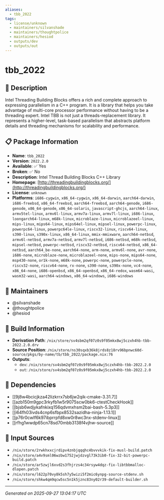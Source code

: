 ```yaml
---
aliases:
  - tbb_2022
tags:
  - license/unknown
  - maintainers/silvanshade
  - maintainers/thoughtpolice
  - maintainers/hesiod
  - outputs/dev
  - outputs/out
---
```


# tbb_2022

## 📝 Description

Intel Threading Building Blocks offers a rich and complete approach to
expressing parallelism in a C++ program. It is a library that helps you
take advantage of multi-core processor performance without having to be a
threading expert. Intel TBB is not just a threads-replacement library. It
represents a higher-level, task-based parallelism that abstracts platform
details and threading mechanisms for scalability and performance.


## 📋 Package Information

- **Name**: `tbb_2022`
- **Version**: `2022.2.0`
- **Available**: ✅ Yes
- **Broken**: ✅ No
- **Description**: Intel Thread Building Blocks C++ Library
- **Homepage**: [http://threadingbuildingblocks.org/](http://threadingbuildingblocks.org/)
- **License**: `unknown`
- **Platforms**: `i686-cygwin`, `x86_64-cygwin`, `x86_64-darwin`, `aarch64-darwin`, `i686-freebsd`, `x86_64-freebsd`, `aarch64-freebsd`, `aarch64-genode`, `i686-genode`, `x86_64-genode`, `x86_64-solaris`, `javascript-ghcjs`, `aarch64-linux`, `armv5tel-linux`, `armv6l-linux`, `armv7a-linux`, `armv7l-linux`, `i686-linux`, `loongarch64-linux`, `m68k-linux`, `microblaze-linux`, `microblazeel-linux`, `mips-linux`, `mips64-linux`, `mips64el-linux`, `mipsel-linux`, `powerpc-linux`, `powerpc64-linux`, `powerpc64le-linux`, `riscv32-linux`, `riscv64-linux`, `s390-linux`, `s390x-linux`, `x86_64-linux`, `mmix-mmixware`, `aarch64-netbsd`, `armv6l-netbsd`, `armv7a-netbsd`, `armv7l-netbsd`, `i686-netbsd`, `m68k-netbsd`, `mipsel-netbsd`, `powerpc-netbsd`, `riscv32-netbsd`, `riscv64-netbsd`, `x86_64-netbsd`, `aarch64_be-none`, `aarch64-none`, `arm-none`, `armv6l-none`, `avr-none`, `i686-none`, `microblaze-none`, `microblazeel-none`, `mips-none`, `mips64-none`, `msp430-none`, `or1k-none`, `m68k-none`, `powerpc-none`, `powerpcle-none`, `riscv32-none`, `riscv64-none`, `rx-none`, `s390-none`, `s390x-none`, `vc4-none`, `x86_64-none`, `i686-openbsd`, `x86_64-openbsd`, `x86_64-redox`, `wasm64-wasi`, `wasm32-wasi`, `aarch64-windows`, `x86_64-windows`, `i686-windows`
## 👥 Maintainers

- @silvanshade
- @thoughtpolice
- @hesiod


## 🔧 Build Information

- **Derivation Path**: `/nix/store/sv4sbm2qf07z0s9f05mkx8wj5czxh4hb-tbb-2022.2.0.drv`
- **Source Position**: `/nix/store/ns30sqxb36k8jrds8z18rv96bpnwc60d-source/pkgs/by-name/tb/tbb_2022/package.nix:76`
- **Outputs**:
  - `dev`:  `/nix/store/sv4sbm2qf07z0s9f05mkx8wj5czxh4hb-tbb-2022.2.0`
  - `out`:  `/nix/store/sv4sbm2qf07z0s9f05mkx8wj5czxh4hb-tbb-2022.2.0`

## 🔗 Dependencies

- [[9j8w4bcicjkza42lizkrrx7sb6jw2qik-cmake-3.31.7]]
- [[azb150m9gpc3rkyfb1w5r9075scw0bk6-ctestCheckHook]]
- [[bjsb6wdjykafnkixq156qdvmxhsm2bai-bash-5.3p3]]
- [[i64fh03ivds4cnp6sfbpx8532sazidha-ninja-1.13.1]]
- [[p76r0cwlf6k97ibprrpfd8xw0r8wc3nx-stdenv-linux]]
- [[rfhg1wwdp65cn78sd70mbb3138f4vjhw-source]]

## 📁 Input Sources

- `/nix/store/2rwkhxxcjrdipv4znbjqqqhc4bvvvkik-fix-musl-build.patch`
- `/nix/store/a4v9sml06wzbw1752jwjdzvgl73k3ib0-fix-32-bit-powerpc-build.patch`
- `/nix/store/ar5zwjl6xvd2s3fhjrzs4c34rsyw4dqz-fix-libtbbmalloc-dlopen.patch`
- `/nix/store/l622p70vy8k5sh7y5wizi5f2mic6ynpg-source-stdenv.sh`
- `/nix/store/shkw4qm9qcw5sc5n1k5jznc83ny02r39-default-builder.sh`

---
*Generated on 2025-09-27 13:04:17 UTC*
